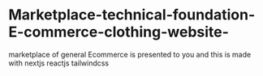 # Marketplace-technical-foundation-E-commerce-clothing-website-
marketplace of general Ecommerce is presented to you and this is made with nextjs reactjs tailwindcss
